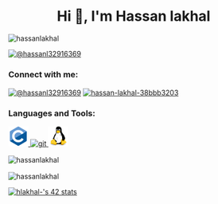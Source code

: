 
<h1 align="center">Hi 👋, I'm Hassan lakhal</h1>
<p align="left"> <img src="https://komarev.com/ghpvc/?username=hassanlakhal&label=Profile%20views&color=0e75b6&style=flat" alt="hassanlakhal" /> </p>

<p align="left"> <a href="https://twitter.com/@hassanl32916369" target="blank"><img src="https://img.shields.io/twitter/follow/@hassanl32916369?logo=twitter&style=for-the-badge" alt="@hassanl32916369" /></a> </p>

<h3 align="left">Connect with me:</h3>
<p align="left">
<a href="https://twitter.com/@hassanl32916369" target="blank"><img align="center" src="https://raw.githubusercontent.com/rahuldkjain/github-profile-readme-generator/master/src/images/icons/Social/twitter.svg" alt="@hassanl32916369" height="30" width="40" /></a>
<a href="https://linkedin.com/in/hassan-lakhal-38bbb3203" target="blank"><img align="center" src="https://raw.githubusercontent.com/rahuldkjain/github-profile-readme-generator/master/src/images/icons/Social/linked-in-alt.svg" alt="hassan-lakhal-38bbb3203" height="30" width="40" /></a>
</p>

<h3 align="left">Languages and Tools:</h3>
<p align="left"> <a href="https://www.cprogramming.com/" target="_blank" rel="noreferrer"> <img src="https://raw.githubusercontent.com/devicons/devicon/master/icons/c/c-original.svg" alt="c" width="40" height="40"/> </a> <a href="https://git-scm.com/" target="_blank" rel="noreferrer"> <img src="https://www.vectorlogo.zone/logos/git-scm/git-scm-icon.svg" alt="git" width="40" height="40"/> </a> <a href="https://www.linux.org/" target="_blank" rel="noreferrer"> <img src="https://raw.githubusercontent.com/devicons/devicon/master/icons/linux/linux-original.svg" alt="linux" width="40" height="40"/> </a> </p>

<p><img align="center" src="https://github-readme-stats.vercel.app/api/top-langs?username=hassanlakhal&show_icons=true&locale=en&layout=compact" alt="hassanlakhal" /></p>

<p><img align="center" src="https://github-readme-streak-stats.herokuapp.com/?user=hassanlakhal&" alt="hassanlakhal" /></p>


[![hlakhal-'s 42 stats](https://badge.mediaplus.ma/greenbinary/hlakhal-)](https://github.com/oakoudad/badge42)
